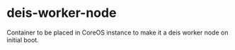 deis-worker-node
================

Container to be placed in CoreOS instance to make it a deis worker node on initial boot.
